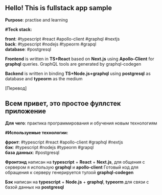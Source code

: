 ## Hello! This is fullstack app sample
__Purpose__: practise and learning 

__#Teck stack:__

__front__: #typescript #react #apollo-client #graphql #nextjs <br />
__back__: #typescript #nodejs #typeorm #grapql <br />
__database__: #postgresql <br />

__Frontend__ is written in __TS+React__ based on __Next.js__ using __Apollo-Client__ for __graphql__ queries.
GraphQL tools are generated by graphql-codegen

__Backend__ is written in binding __TS+Node.js+graphql__ using __postgresql__ as database and __typeorm__ as the medium

[Перевод]
## Всем привет, это простое фуллстек приложение
__Для__ __чего__: практика программирования и обучения новым технологиям

__#Используемые технологии:__

__фронт__: #typescript #react #apollo-client #graphql #nextjs <br />
__бэк__: #typescript #nodejs #typeorm #grapql <br />
__база__ __данных__: #postgresql <br />

__Фронтэнд__ написан на __typescript__ + __React__ + __Next.js__, для общения с сервером я использую __graphql__ и __apollo-client__ 
Готовый код для обращения к серверу генерируется тулзой __graphql-codegen__

__Бэк__ написан на __typescript__ + __Node.js__  + __graphql__, __typeorm__ для связи с базой данных на __postgresql__
